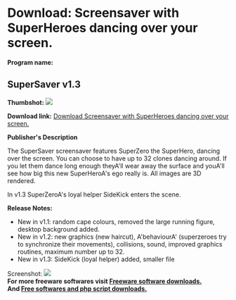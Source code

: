 # Download: Screensaver with SuperHeroes dancing over your screen.

**Program name:**

## SuperSaver v1.3

  
**Thumbshot:** ![](http://www.freewarefiles.com/screenshot/supersaver_md.gif)   
  
**Download link:** [Download Screensaver with SuperHeroes dancing over your screen.](http://freesoftwares.boysofts.com/SuperSaver-V_program_1613.html)  
  


**Publisher's Description**  
  


The SuperSaver screensaver features SuperZero the SuperHero, dancing over the screen. You can choose to have up to 32 clones dancing around. If you let them dance long enough theyA'll wear away the surface and youA'll see how big this new SuperHeroA's ego really is. All images are 3D rendered. 

In v1.3 SuperZeroA's loyal helper SideKick enters the scene.

**Release Notes:**

  * New in v1.1: random cape colours, removed the large running figure, desktop background added. 
  * New in v1.2: new graphics (new haircut), A'behaviourA' (superzeroes try to synchronize their movements), collisions, sound, improved graphics routines, maximum number up to 32. 
  * New in v1.3: SideKick (loyal helper) added, smaller file 

  
  
Screenshot: ![](http://www.freewarefiles.com/screenshot/supersaver.gif)   
**For more freeware softwares visit [Freeware software downloads.](http://freesoftwares.boysofts.com/)**   
**And [Free softwares and php script downloads.](http://www.boysofts.com/)**

